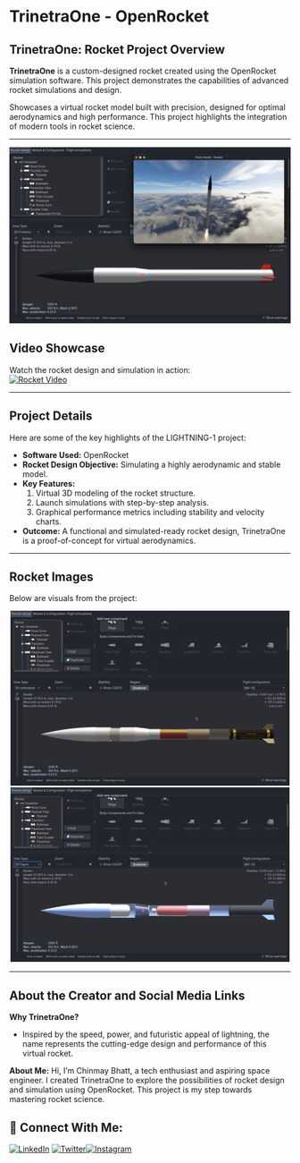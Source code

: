 # TrinetraOne - OpenRocket

## TrinetraOne: Rocket Project Overview

**TrinetraOne** is a custom-designed rocket created using the OpenRocket simulation software. This project demonstrates the capabilities of advanced rocket simulations and design.
 
 Showcases a virtual rocket model built with precision, designed for optimal aerodynamics and high performance. This project highlights the integration of modern tools in rocket science.

---
<div>
    <img src="https://github.com/ChinmayBhattt/TrinetraOne-OpenRocket/blob/main/Assests/Screenshot%202025-05-28%20at%2010.40.40%20PM.png" alt="Transparent Rocket" width="990px"/>
</div>

## Video Showcase

Watch the rocket design and simulation in action:  
[![Rocket Video](https://img.shields.io/badge/Watch-Video-green)](https://github.com/ChinmayBhattt/TrinetraOne-OpenRocket/blob/main/Assests/Screen%20Recording%202025-05-28%20at%2010.45.16%20PM.mov)

---

## Project Details

Here are some of the key highlights of the LIGHTNING-1 project:

- **Software Used:** OpenRocket
- **Rocket Design Objective:** Simulating a highly aerodynamic and stable model.
- **Key Features:**
  1. Virtual 3D modeling of the rocket structure.
  2. Launch simulations with step-by-step analysis.
  3. Graphical performance metrics including stability and velocity charts.
- **Outcome:** A functional and simulated-ready rocket design, TrinetraOne is a proof-of-concept for virtual aerodynamics.

---

## Rocket Images
Below are visuals from the project:

<div align="center">
  <img src="https://github.com/ChinmayBhattt/TrinetraOne-OpenRocket/blob/main/Assests/Screenshot%202025-05-28%20at%2010.42.07%20PM.png" alt="Graphical Rocket" width="500px"/>
<img src="https://github.com/ChinmayBhattt/TrinetraOne-OpenRocket/blob/main/Assests/Screenshot%202025-05-28%20at%2010.42.16%20PM.png" alt="Rocket Setup" width="500px"/>
</div>

---

## About the Creator and Social Media Links

**Why TrinetraOne?**
- Inspired by the speed, power, and futuristic appeal of lightning, the name represents the cutting-edge design and performance of this virtual rocket.

**About Me:**
Hi, I’m Chinmay Bhatt, a tech enthusiast and aspiring space engineer. I created TrinetraOne to explore the possibilities of rocket design and simulation using OpenRocket. This project is my step towards mastering rocket science.

## 🔗 Connect With Me:
[![LinkedIn](https://img.shields.io/badge/LinkedIn-%230077B5.svg?logo=linkedin&logoColor=white)](https://linkedin.com/in/chinmaybhattt) [![Twitter](https://img.shields.io/badge/Twitter-black.svg?logo=X&logoColor=white)](https://x.com/chinmaybhattt)[![Instagram](https://img.shields.io/badge/Instagram-%23E4405F.svg?logo=Instagram&logoColor=white)](https://instagram.com/chinmaybhattt) 

